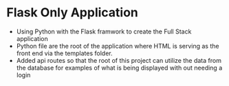 # Flask Only Application

- Using Python with the Flask framwork to create the Full Stack application
- Python file are the root of the application where HTML is serving as the front end via the templates folder.  
- Added api routes so that the root of this project can utilize the data from the database for examples of what is being displayed with out needing a login

